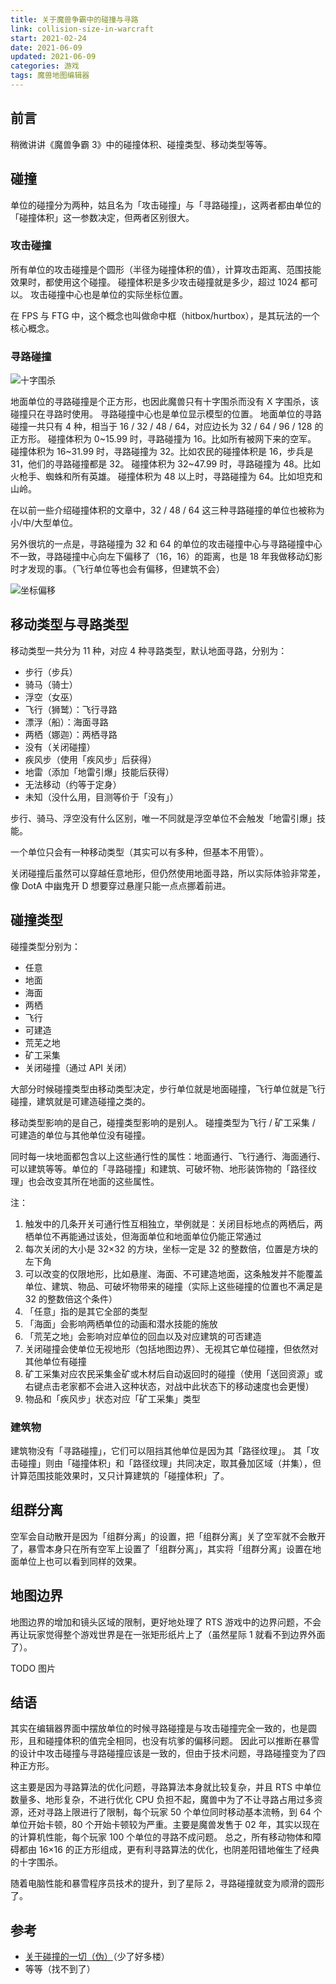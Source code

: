 ```yaml
---
title: 关于魔兽争霸中的碰撞与寻路
link: collision-size-in-warcraft
start: 2021-02-24
date: 2021-06-09
updated: 2021-06-09
categories: 游戏
tags: 魔兽地图编辑器
---
```


## 前言

稍微讲讲《魔兽争霸 3》中的碰撞体积、碰撞类型、移动类型等等。

<!-- more -->

## 碰撞

单位的碰撞分为两种，姑且名为「攻击碰撞」与「寻路碰撞」，这两者都由单位的「碰撞体积」这一参数决定，但两者区别很大。

### 攻击碰撞

所有单位的攻击碰撞是个圆形（半径为碰撞体积的值），计算攻击距离、范围技能效果时，都使用这个碰撞。
碰撞体积是多少攻击碰撞就是多少，超过 1024 都可以。
攻击碰撞中心也是单位的实际坐标位置。

在 FPS 与 FTG 中，这个概念也叫做命中框（hitbox/hurtbox），是其玩法的一个核心概念。

### 寻路碰撞

![十字围杀](https://i.loli.net/2021/05/07/V2xUjsWgoR51IqK.png)

地面单位的寻路碰撞是个正方形，也因此魔兽只有十字围杀而没有 X 字围杀，该碰撞只在寻路时使用。
寻路碰撞中心也是单位显示模型的位置。
地面单位的寻路碰撞一共只有 4 种，相当于 16 / 32 / 48 / 64，对应边长为 32 / 64 / 96 / 128 的正方形。
碰撞体积为 0~15.99 时，寻路碰撞为 16。比如所有被网下来的空军。
碰撞体积为 16~31.99 时，寻路碰撞为 32。比如农民的碰撞体积是 16，步兵是 31，他们的寻路碰撞都是 32。
碰撞体积为 32~47.99 时，寻路碰撞为 48。比如火枪手、蜘蛛和所有英雄。
碰撞体积为 48 以上时，寻路碰撞为 64。比如坦克和山岭。

在以前一些介绍碰撞体积的文章中，32 / 48 / 64 这三种寻路碰撞的单位也被称为小/中/大型单位。

另外很坑的一点是，寻路碰撞为 32 和 64 的单位的攻击碰撞中心与寻路碰撞中心不一致，寻路碰撞中心向左下偏移了（16，16）的距离，也是 18 年我做移动幻影时才发现的事。（飞行单位等也会有偏移，但建筑不会）

![坐标偏移](https://i.loli.net/2021/05/07/mkI7HxX1blnz4cd.png)

## 移动类型与寻路类型

移动类型一共分为 11 种，对应 4 种寻路类型，默认地面寻路，分别为：

- 步行（步兵）
- 骑马（骑士）
- 浮空（女巫）
- 飞行（狮鹫）：飞行寻路
- 漂浮（船）：海面寻路
- 两栖（娜迦）：两栖寻路
- 没有（关闭碰撞）
- 疾风步（使用「疾风步」后获得）
- 地雷（添加「地雷引爆」技能后获得）
- 无法移动（约等于定身）
- 未知（没什么用，目测等价于「没有」）

步行、骑马、浮空没有什么区别，唯一不同就是浮空单位不会触发「地雷引爆」技能。

一个单位只会有一种移动类型（其实可以有多种，但基本不用管）。

关闭碰撞后虽然可以穿越任意地形，但仍然使用地面寻路，所以实际体验非常差，像 DotA 中幽鬼开 D 想要穿过悬崖只能一点点挪着前进。

## 碰撞类型

碰撞类型分别为：

- 任意
- 地面
- 海面
- 两栖
- 飞行
- 可建造
- 荒芜之地
- 矿工采集
- 关闭碰撞（通过 API 关闭）

大部分时候碰撞类型由移动类型决定，步行单位就是地面碰撞，飞行单位就是飞行碰撞，建筑就是可建造碰撞之类的。

移动类型影响的是自己，碰撞类型影响的是别人。
碰撞类型为飞行 / 矿工采集 / 可建造的单位与其他单位没有碰撞。

同时每一块地面都包含以上这些通行性的属性：地面通行、飞行通行、海面通行、可以建筑等等。单位的「寻路碰撞」和建筑、可破坏物、地形装饰物的「路径纹理」也会改变其所在地面的这些属性。

注：

1. 触发中的几条开关可通行性互相独立，举例就是：关闭目标地点的两栖后，两栖单位不再能通过该处，但海面单位和地面单位仍能正常通过
2. 每次关闭的大小是 32×32 的方块，坐标一定是 32 的整数倍，位置是方块的左下角
3. 可以改变的仅限地形，比如悬崖、海面、不可建造地面，这条触发并不能覆盖单位、建筑、物品、可破坏物带来的碰撞（实际上这些碰撞的位置也不满足是 32 的整数倍这个条件）
4. 「任意」指的是其它全部的类型
5. 「海面」会影响两栖单位的动画和潜水技能的施放
6. 「荒芜之地」会影响对应单位的回血以及对应建筑的可否建造
7. 关闭碰撞会使单位无视地形（包括地图边界）、无视其它单位碰撞，但依然对其他单位有碰撞
8. 矿工采集对应农民采集金矿或木材后自动返回时的碰撞（使用「送回资源」或右键点击老家都不会进入这种状态，对战中此状态下的移动速度也会更慢）
9. 物品和「疾风步」状态对应「矿工采集」类型

### 建筑物

建筑物没有「寻路碰撞」，它们可以阻挡其他单位是因为其「路径纹理」。
其「攻击碰撞」则由「碰撞体积」和「路径纹理」共同决定，取其叠加区域（并集），但计算范围技能效果时，又只计算建筑的「碰撞体积」了。

## 组群分离

空军会自动散开是因为「组群分离」的设置，把「组群分离」关了空军就不会散开了，暴雪本身只在所有空军上设置了「组群分离」，其实将「组群分离」设置在地面单位上也可以看到同样的效果。

## 地图边界

地图边界的增加和镜头区域的限制，更好地处理了 RTS 游戏中的边界问题，不会再让玩家觉得整个游戏世界是在一张矩形纸片上了（虽然星际 1 就看不到边界外面了）。

TODO 图片

## 结语

其实在编辑器界面中摆放单位的时候寻路碰撞是与攻击碰撞完全一致的，也是圆形，且和碰撞体积的值完全相同，也没有坑爹的偏移问题。
因此可以推断在暴雪的设计中攻击碰撞与寻路碰撞应该是一致的，但由于技术问题，寻路碰撞变为了四种正方形。

这主要是因为寻路算法的优化问题，寻路算法本身就比较复杂，并且 RTS 中单位数量多、地形复杂，不进行优化 CPU 负担不起，魔兽中为了不让寻路占用过多资源，还对寻路上限进行了限制，每个玩家 50 个单位同时移动基本流畅，到 64 个单位开始卡顿，80 个开始卡顿较为严重。主要是魔兽发售于 02 年，其实以现在的计算机性能，每个玩家 100 个单位的寻路不成问题。
总之，所有移动物体和障碍都由 16×16 的正方形组成，更有利寻路算法的优化，也阴差阳错地催生了经典的十字围杀。

随着电脑性能和暴雪程序员技术的提升，到了星际 2，寻路碰撞就变为顺滑的圆形了。

## 参考

- [关于碰撞的一切（伪）](https://tieba.baidu.com/p/4673427498)（少了好多楼）
- 等等（找不到了）
